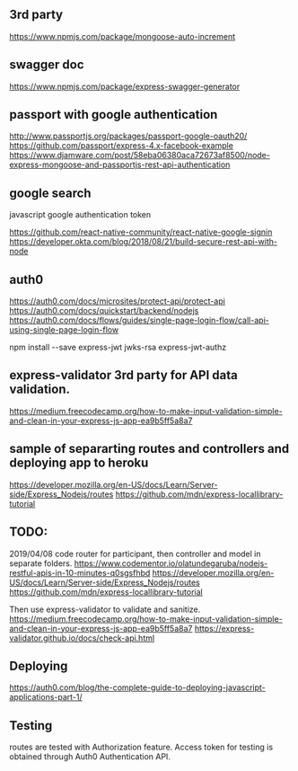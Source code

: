 3rd party
-------------
https://www.npmjs.com/package/mongoose-auto-increment

swagger doc
----------------
https://www.npmjs.com/package/express-swagger-generator

passport with google authentication
------------------------------------
http://www.passportjs.org/packages/passport-google-oauth20/
https://github.com/passport/express-4.x-facebook-example
https://www.djamware.com/post/58eba06380aca72673af8500/node-express-mongoose-and-passportjs-rest-api-authentication

google search
-------------
javascript google authentication token

https://github.com/react-native-community/react-native-google-signin
https://developer.okta.com/blog/2018/08/21/build-secure-rest-api-with-node

auth0
-------
https://auth0.com/docs/microsites/protect-api/protect-api
https://auth0.com/docs/quickstart/backend/nodejs
https://auth0.com/docs/flows/guides/single-page-login-flow/call-api-using-single-page-login-flow

npm install --save express-jwt jwks-rsa express-jwt-authz

express-validator 3rd party for API data validation.
-------------------
https://medium.freecodecamp.org/how-to-make-input-validation-simple-and-clean-in-your-express-js-app-ea9b5ff5a8a7

sample of separarting routes and controllers and deploying app to heroku
--------------------------------------------------------------------------
https://developer.mozilla.org/en-US/docs/Learn/Server-side/Express_Nodejs/routes
https://github.com/mdn/express-locallibrary-tutorial

TODO: 
-----
2019/04/08 code router for participant, then controller and model in separate folders.
https://www.codementor.io/olatundegaruba/nodejs-restful-apis-in-10-minutes-q0sgsfhbd
https://developer.mozilla.org/en-US/docs/Learn/Server-side/Express_Nodejs/routes
https://github.com/mdn/express-locallibrary-tutorial

Then use express-validator to validate and sanitize.
https://medium.freecodecamp.org/how-to-make-input-validation-simple-and-clean-in-your-express-js-app-ea9b5ff5a8a7
https://express-validator.github.io/docs/check-api.html

Deploying
-----------
https://auth0.com/blog/the-complete-guide-to-deploying-javascript-applications-part-1/


Testing
---------
routes are tested with Authorization feature.  Access token for testing is obtained through Auth0 Authentication API.
